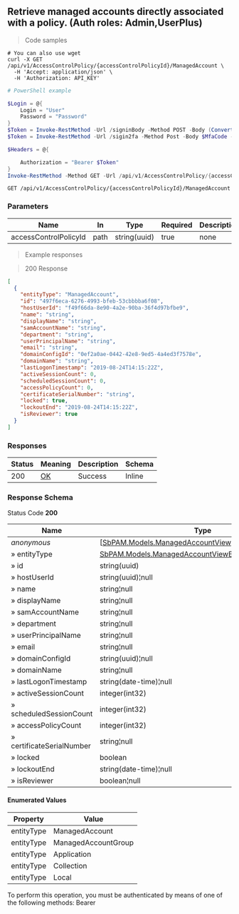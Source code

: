 
## Retrieve managed accounts directly associated with a policy. (Auth roles: Admin,UserPlus)

<a id="opIdGetManagedAccountsAsync"></a>

> Code samples

```shell
# You can also use wget
curl -X GET /api/v1/AccessControlPolicy/{accessControlPolicyId}/ManagedAccount \
  -H 'Accept: application/json' \
  -H 'Authorization: API_KEY'

```

```powershell
# PowerShell example

$Login = @{
    Login = "User"
    Password = "Password"
}
$Token = Invoke-RestMethod -Url /signinBody -Method POST -Body (ConvertTo-Json $Login)
$Token = Invoke-RestMethod -Url /sigin2fa -Method Post -Body $MfaCode -Headers @{Authorization: "Bearer $Token"}

$Headers = @{

    Authorization = "Bearer $Token"
}
Invoke-RestMethod -Method GET -Url /api/v1/AccessControlPolicy/{accessControlPolicyId}/ManagedAccount -Headers $Headers
```

`GET /api/v1/AccessControlPolicy/{accessControlPolicyId}/ManagedAccount`

<h3 id="retrieve-managed-accounts-directly-associated-with-a-policy.-(auth-roles:-admin,userplus)-parameters">Parameters</h3>

|Name|In|Type|Required|Description|
|---|---|---|---|---|
|accessControlPolicyId|path|string(uuid)|true|none|

> Example responses

> 200 Response

```json
[
  {
    "entityType": "ManagedAccount",
    "id": "497f6eca-6276-4993-bfeb-53cbbbba6f08",
    "hostUserId": "f49f66da-8e90-4a2e-90ba-36f4d97bfbe9",
    "name": "string",
    "displayName": "string",
    "samAccountName": "string",
    "department": "string",
    "userPrincipalName": "string",
    "email": "string",
    "domainConfigId": "0ef2a0ae-0442-42e8-9ed5-4a4ed3f7578e",
    "domainName": "string",
    "lastLogonTimestamp": "2019-08-24T14:15:22Z",
    "activeSessionCount": 0,
    "scheduledSessionCount": 0,
    "accessPolicyCount": 0,
    "certificateSerialNumber": "string",
    "locked": true,
    "lockoutEnd": "2019-08-24T14:15:22Z",
    "isReviewer": true
  }
]
```

<h3 id="retrieve-managed-accounts-directly-associated-with-a-policy.-(auth-roles:-admin,userplus)-responses">Responses</h3>

|Status|Meaning|Description|Schema|
|---|---|---|---|
|200|[OK](https://tools.ietf.org/html/rfc7231#section-6.3.1)|Success|Inline|

<h3 id="retrieve-managed-accounts-directly-associated-with-a-policy.-(auth-roles:-admin,userplus)-responseschema">Response Schema</h3>

Status Code **200**

|Name|Type|Required|Restrictions|Description|
|---|---|---|---|---|
|*anonymous*|[[SbPAM.Models.ManagedAccountView](../Models/sbpam.models.managedaccountview.md#schemasbpam.models.managedaccountview)]|false|none|none|
|» entityType|[SbPAM.Models.ManagedAccountViewEntityTypeEnum](../Models/sbpam.models.managedaccountviewentitytypeenum.md#schemasbpam.models.managedaccountviewentitytypeenum)(int32)|false|none|none|
|» id|string(uuid)|false|none|none|
|» hostUserId|string(uuid)¦null|false|none|none|
|» name|string¦null|false|none|none|
|» displayName|string¦null|false|none|none|
|» samAccountName|string¦null|false|none|none|
|» department|string¦null|false|none|none|
|» userPrincipalName|string¦null|false|none|none|
|» email|string¦null|false|none|none|
|» domainConfigId|string(uuid)¦null|false|none|none|
|» domainName|string¦null|false|none|none|
|» lastLogonTimestamp|string(date-time)¦null|false|none|none|
|» activeSessionCount|integer(int32)|false|none|none|
|» scheduledSessionCount|integer(int32)|false|none|none|
|» accessPolicyCount|integer(int32)|false|none|none|
|» certificateSerialNumber|string¦null|false|none|none|
|» locked|boolean|false|none|none|
|» lockoutEnd|string(date-time)¦null|false|none|none|
|» isReviewer|boolean¦null|false|none|none|

#### Enumerated Values

|Property|Value|
|---|---|
|entityType|ManagedAccount|
|entityType|ManagedAccountGroup|
|entityType|Application|
|entityType|Collection|
|entityType|Local|

<aside class="warning">
To perform this operation, you must be authenticated by means of one of the following methods:
Bearer
</aside>


